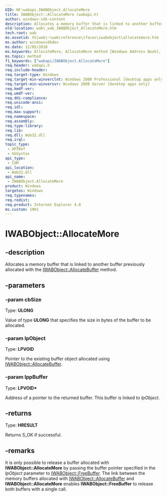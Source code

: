 ```yaml
---
UID: NF:wabapi.IWABObject.AllocateMore
title: IWABObject::AllocateMore (wabapi.h)
author: windows-sdk-content
description: Allocates a memory buffer that is linked to another buffer previously allocated with the IWABObject::AllocateBuffer method.
old-location: wab\_wab_IWABObject_AllocateMore.htm
tech.root: wab
ms.assetid: VS|wab|~\wab\reference\ifaces\iwabobject\allocatemore.htm
ms.author: windowssdkdev
ms.date: 12/05/2018
ms.keywords: AllocateMore, AllocateMore method [Windows Address Book], AllocateMore method [Windows Address Book],IWABObject interface, IWABObject interface [Windows Address Book],AllocateMore method, IWABObject.AllocateMore, IWABObject::AllocateMore, _wab_IWABObject_AllocateMore, wab._wab_IWABObject_AllocateMore, wabapi/IWABObject::AllocateMore
ms.topic: method
f1_keywords: ["wabapi/IWABObject.AllocateMore"]
req.header: wabapi.h
req.include-header: 
req.target-type: Windows
req.target-min-winverclnt: Windows 2000 Professional [desktop apps only]
req.target-min-winversvr: Windows 2000 Server [desktop apps only]
req.kmdf-ver: 
req.umdf-ver: 
req.ddi-compliance: 
req.unicode-ansi: 
req.idl: 
req.max-support: 
req.namespace: 
req.assembly: 
req.type-library: 
req.lib: 
req.dll: Wab32.dll
req.irql: 
topic_type:
 - APIRef
 - kbSyntax
api_type:
 - COM
api_location:
 - Wab32.dll
api_name:
 - IWABObject.AllocateMore
product: Windows
targetos: Windows
req.typenames: 
req.redist: 
req.product: Internet Explorer 4.0
ms.custom: 19H1
---
```


# IWABObject::AllocateMore


## -description


Allocates a memory buffer that is linked to another buffer 
		previously allocated with the 
		<a href="https://docs.microsoft.com/windows/desktop/api/wabapi/nf-wabapi-iwabobject-allocatebuffer">IWABObject::AllocateBuffer</a> method.


## -parameters




### -param cbSize

Type: <b>ULONG</b>

Value of type <b>ULONG</b> that specifies 
				the size in bytes of the buffer to be allocated.


### -param lpObject

Type: <b>LPVOID</b>

Pointer to the existing buffer object allocated using 
				<a href="https://docs.microsoft.com/windows/desktop/api/wabapi/nf-wabapi-iwabobject-allocatebuffer">IWABObject::AllocateBuffer</a>.


### -param lppBuffer

Type: <b>LPVOID*</b>

Address of a pointer to the returned buffer. This buffer is linked to 
				<i>lpObject</i>.


## -returns



Type: <b>HRESULT</b>

Returns S_OK if successful.
			




## -remarks



It is only possible to release a buffer allocated with 
	<b>IWABObject::AllocateMore</b> by passing the buffer pointer 
	specified in the <i>lpObject</i> parameter to 
	<a href="https://docs.microsoft.com/windows/desktop/api/wabapi/nf-wabapi-iwabobject-freebuffer">IWABObject::FreeBuffer</a>. The link between the memory 
	buffers allocated with <a href="https://docs.microsoft.com/windows/desktop/api/wabapi/nf-wabapi-iwabobject-allocatebuffer">IWABObject::AllocateBuffer</a> and 
	<b>IWABObject::AllocateMore</b> enables 
	<b>IWABObject::FreeBuffer</b> to release both buffers 
	with a single call.



